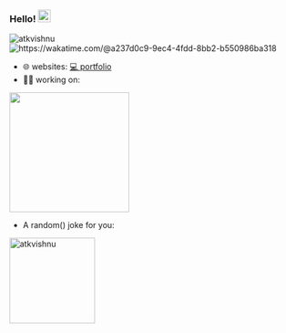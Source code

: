 ### Hello! <img src="https://media.giphy.com/media/hvRJCLFzcasrR4ia7z/giphy.gif" width="22">

<img src="https://komarev.com/ghpvc/?username=atkvishnu" alt="atkvishnu"/>
<img src="https://wakatime.com/badge/user/a237d0c9-9ec4-4fdd-8bb2-b550986ba318.svg" alt="https://wakatime.com/@a237d0c9-9ec4-4fdd-8bb2-b550986ba318"/>

- 🌐 websites: [💻 portfolio](https://.com)
- 👨‍💻 working on:
<img height="210em" src="https://github-readme-stats.vercel.app/api/top-langs/?username=atkvishnu&langs_count=10&layout=compact&hide=html,SCSS,CSS,PHP&title_color=ffffff&text_color=c9cacc&icon_color=2bbc8a&bg_color=1d1f21">

- A random() joke for you:
<img height="150em" src="https://readme-jokes.vercel.app/api" alt="atkvishnu"/>

